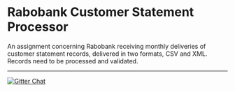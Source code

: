 # Rabobank Customer Statement Processor
An assignment concerning Rabobank receiving monthly deliveries of customer statement records, delivered in two formats, CSV and XML.  Records need to be processed and validated.

---

[![Gitter Chat](https://badges.gitter.im/Join%20Chat.svg)](https://gitter.im/nmcb/rabobank-assignment?utm_source=badge&utm_medium=badge&utm_campaign=pr-badge&utm_content=badge)
